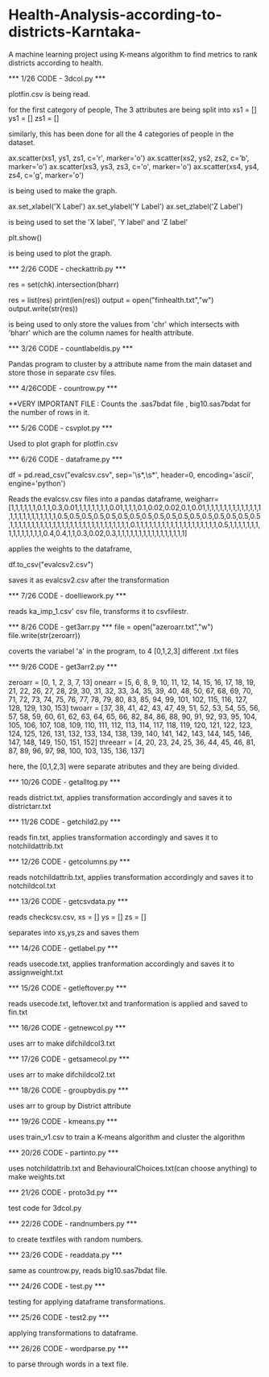 # Health-Analysis-according-to-districts-Karntaka-
A machine learning project using K-means algorithm to find metrics to rank districts according to health.

*** 1/26 CODE - 3dcol.py ***

plotfin.csv is being read.

for the first category of people,
The 3 attributes are being split into
xs1 = []
ys1 = []
zs1 = []

similarly, this has been done for all the 4 categories of people in the dataset.

ax.scatter(xs1, ys1, zs1, c='r', marker='o')
ax.scatter(xs2, ys2, zs2, c='b', marker='o')
ax.scatter(xs3, ys3, zs3, c='o', marker='o')
ax.scatter(xs4, ys4, zs4, c='g', marker='o')

is being used to make the graph.

ax.set_xlabel('X Label')
ax.set_ylabel('Y Label')
ax.set_zlabel('Z Label')

is being used to set the 'X label', 'Y label' and 'Z label'

plt.show()

is being used to plot the graph.


*** 2/26 CODE - checkattrib.py ***

res = set(chk).intersection(bharr)

res = list(res)
print(len(res))
output = open("finhealth.txt","w")
output.write(str(res))

is being used to only store the values from 'chr' which intersects with 'bharr' which are the column names for health attribute.


*** 3/26 CODE - countlabeldis.py ***

Pandas program to cluster by a attribute name from the main dataset and store those in separate csv files.


*** 4/26CODE - countrow.py ***

**VERY IMPORTANT FILE : Counts the .sas7bdat file , big10.sas7bdat for the number of rows in it.


*** 5/26 CODE - csvplot.py ***

Used to plot graph for plotfin.csv


*** 6/26 CODE - dataframe.py ***

df = pd.read_csv("evalcsv.csv",  sep='\s*,\s*', header=0, encoding='ascii', engine='python')

Reads the evalcsv.csv files into a pandas dataframe,
weigharr= [1,1,1,1,1,1,0.1,1,0.3,0.01,1,1,1,1,1,1,1,0.01,1,1,1,0.1,0.02,0.02,0.1,0.01,1,1,1,1,1,1,1,1,1,1,1,1,1,1,1,1,1,1,1,1,1,1,1,1,0.5,0.5,0.5,0.5,0.5,0.5,0.5,0.5,0.5,0.5,0.5,0.5,0.5,0.5,0.5,0.5,0.5,1,1,1,1,1,1,1,1,1,1,1,1,1,1,1,1,1,1,1,1,1,1,1,1,1,1,1,1,0.1,1,1,1,1,1,1,1,1,1,1,1,1,1,1,1,1,1,1,0.5,1,1,1,1,1,1,1,1,1,1,1,1,1,1,1,0.4,0.4,1,1,0.3,0.02,0.3,1,1,1,1,1,1,1,1,1,1,1,1,1,1,1,1]

applies the weights to the dataframe,

df.to_csv("evalcsv2.csv")

saves it as evalcsv2.csv after the transformation


*** 7/26 CODE - doelliework.py ***

reads ka_imp_1.csv' csv file, transforms it to csvfilestr.

*** 8/26 CODE - get3arr.py ***
file = open("azeroarr.txt","w")
file.write(str(zeroarr))

coverts the variabel 'a' in the program, to 4 [0,1,2,3] different .txt files

*** 9/26 CODE - get3arr2.py ***

zeroarr = [0, 1, 2, 3, 7, 13]
onearr = [5, 6, 8, 9, 10, 11, 12, 14, 15, 16, 17, 18, 19, 21, 22, 26, 27, 28, 29, 30, 31, 32, 33, 34, 35, 39, 40, 48, 50, 67, 68, 69, 70, 71, 72, 73, 74, 75, 76, 77, 78, 79, 80, 83, 85, 94, 99, 101, 102, 115, 116, 127, 128, 129, 130, 153]
twoarr = [37, 38, 41, 42, 43, 47, 49, 51, 52, 53, 54, 55, 56, 57, 58, 59, 60, 61, 62, 63, 64, 65, 66, 82, 84, 86, 88, 90, 91, 92, 93, 95, 104, 105, 106, 107, 108, 109, 110, 111, 112, 113, 114, 117, 118, 119, 120, 121, 122, 123, 124, 125, 126, 131, 132, 133, 134, 138, 139, 140, 141, 142, 143, 144, 145, 146, 147, 148, 149, 150, 151, 152]
threearr = [4, 20, 23, 24, 25, 36, 44, 45, 46, 81, 87, 89, 96, 97, 98, 100, 103, 135, 136, 137]


here, the [0,1,2,3] were separate atributes and they are being divided.


*** 10/26 CODE - getalltog.py ***

reads district.txt, applies transformation accordingly and saves it to districtarr.txt

*** 11/26 CODE - getchild2.py ***

reads fin.txt, applies transformation accordingly and saves it to notchildattrib.txt

*** 12/26 CODE - getcolumns.py ***

reads notchildattrib.txt, applies transformation accordingly and saves it to notchildcol.txt

*** 13/26 CODE - getcsvdata.py ***

reads checkcsv.csv,
xs = []
ys = []
zs = []

separates into xs,ys,zs and saves them

*** 14/26 CODE - getlabel.py ***

reads usecode.txt, applies tranformation accordingly and saves it to assignweight.txt

*** 15/26 CODE - getleftover.py ***

reads usecode.txt, leftover.txt and tranformation is applied and saved to fin.txt

*** 16/26 CODE - getnewcol.py ***

uses arr to make difchildcol3.txt

*** 17/26 CODE - getsamecol.py ***

uses arr to make difchildcol2.txt

*** 18/26 CODE - groupbydis.py ***

uses arr to group by District attribute

*** 19/26 CODE - kmeans.py ***

uses train_v1.csv to train a K-means algorithm and cluster the algorithm

*** 20/26 CODE - partinto.py ***

uses notchildattrib.txt and BehaviouralChoices.txt(can choose anything) to make weights.txt

*** 21/26 CODE - proto3d.py ***

test code for 3dcol.py

*** 22/26 CODE - randnumbers.py ***

to create textfiles with random numbers.

*** 23/26 CODE - readdata.py ***

same as countrow.py, reads big10.sas7bdat file.

*** 24/26 CODE - test.py ***

testing for applying dataframe transformations.

*** 25/26 CODE - test2.py ***

applying transformations to dataframe.

*** 26/26 CODE - wordparse.py ***

to parse through words in a text file.
